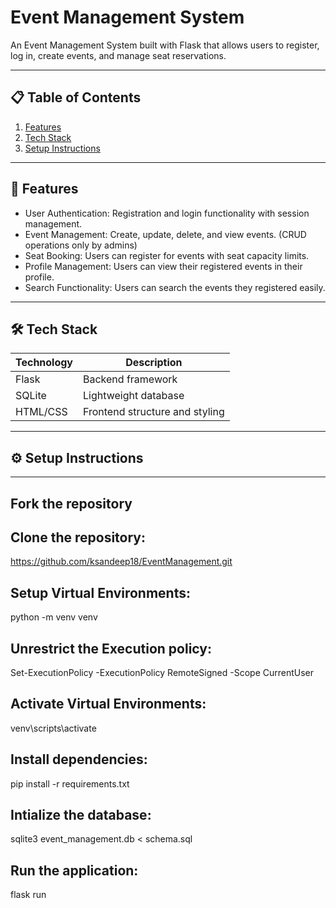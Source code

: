 # Event Management System 

An Event Management System built with Flask that allows users to register, log in, create events, and manage seat reservations.

---

## 📋 Table of Contents
1. [Features](#features)
2. [Tech Stack](#tech-stack)
3. [Setup Instructions](#setup-instructions)

---

## 🚀 Features
- User Authentication: Registration and login functionality with session management.
- Event Management: Create, update, delete, and view events. (CRUD operations only by admins)
- Seat Booking: Users can register for events with seat capacity limits.
- Profile Management: Users can view their registered events in their profile.
- Search Functionality: Users can search the events they registered easily.

---

## 🛠️ Tech Stack
| Technology  | Description                     |
|-------------|---------------------------------|
| Flask       | Backend framework              |
| SQLite      | Lightweight database           |
| HTML/CSS    | Frontend structure and styling |

---

## ⚙️ Setup Instructions

---

## Fork the repository

## Clone the repository:
https://github.com/ksandeep18/EventManagement.git

## Setup Virtual Environments:
python -m venv venv 

## Unrestrict the Execution policy:
Set-ExecutionPolicy -ExecutionPolicy RemoteSigned -Scope CurrentUser

## Activate Virtual Environments:
venv\scripts\activate

## Install dependencies:
pip install -r requirements.txt

## Intialize the database:
sqlite3 event_management.db < schema.sql

## Run the application:
flask run



